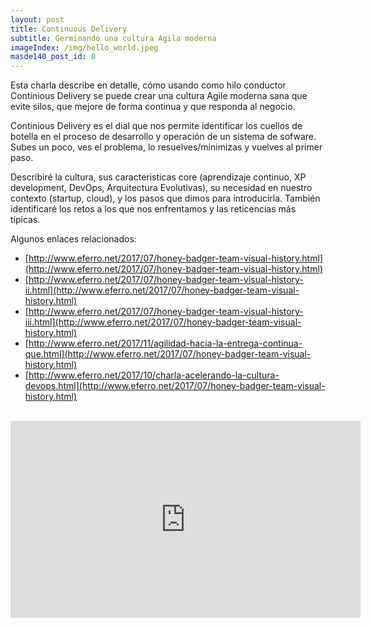 ```yaml
---
layout: post
title: Continuous Delivery
subtitle: Germinando una cultura Agila moderna
imageIndex: /img/hello_world.jpeg
masde140_post_id: 0
---
```


Esta charla describe en detalle, cómo usando como hilo conductor Continious Delivery se puede crear una cultura Agile moderna sana que evite silos, que mejore de forma continua y que responda al negocio.

Continious Delivery es el dial que nos permite identificar los cuellos de botella en el proceso de desarrollo y operación de un sistema de sofware. Subes un poco, ves el problema, lo resuelves/minimizas y vuelves al primer paso.

Describiré la cultura, sus caracteristicas core (aprendizaje continuo, XP development, DevOps, Arquitectura Evolutivas), su necesidad en nuestro contexto (startup, cloud), y los pasos que dimos para introducirla. También identificaré los retos a los que nos enfrentamos y las reticencias más típicas.

Algunos enlaces relacionados:

* [http://www.eferro.net/2017/07/honey-badger-team-visual-history.html](http://www.eferro.net/2017/07/honey-badger-team-visual-history.html)
* [http://www.eferro.net/2017/07/honey-badger-team-visual-history-ii.html](http://www.eferro.net/2017/07/honey-badger-team-visual-history.html)
* [http://www.eferro.net/2017/07/honey-badger-team-visual-history-iii.html](http://www.eferro.net/2017/07/honey-badger-team-visual-history.html)
* [http://www.eferro.net/2017/11/agilidad-hacia-la-entrega-continua-que.html](http://www.eferro.net/2017/07/honey-badger-team-visual-history.html)
* [http://www.eferro.net/2017/10/charla-acelerando-la-cultura-devops.html](http://www.eferro.net/2017/07/honey-badger-team-visual-history.html)

<br/>

<iframe class="youtube" width="560" height="315" src="https://www.youtube.com/embed/5wa9J7iXOh0" frameborder="0" allowfullscreen></iframe>
